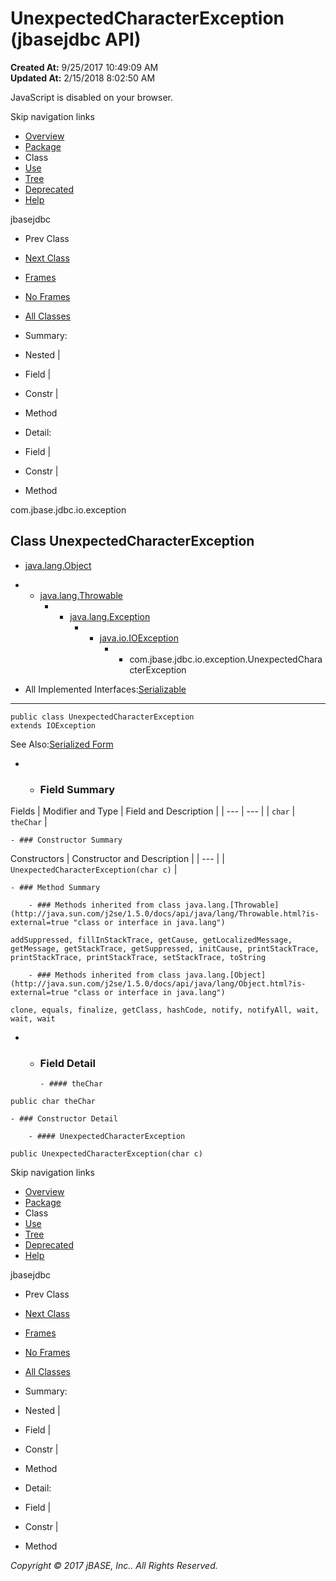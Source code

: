 # UnexpectedCharacterException (jbasejdbc   API)

**Created At:** 9/25/2017 10:49:09 AM  
**Updated At:** 2/15/2018 8:02:50 AM  

<!--<br>    try {<br>        if (location.href.indexOf('is-external=true') == -1) {<br>            parent.document.title="UnexpectedCharacterException (jbasejdbc   API)";<br>        }<br>    }<br>    catch(err) {<br>    }<br>//-->
JavaScript is disabled on your browser.

Skip navigation links

- [Overview](../../../../../overview-summary.html)
- [Package](/39236-exception/com_jbase_jdbc_io_exception_package-summary)
- Class
- [Use](/39237-class-use/com_jbase_jdbc_io_exception_class-use_UnexpectedCharacterException)
- [Tree](/39236-exception/com_jbase_jdbc_io_exception_package-tree)
- [Deprecated](../../../../../deprecated-list.html)
- [Help](../../../../../help-doc.html)


jbasejdbc <br>

- Prev Class
- [Next Class](/39236-exception/com_jbase_jdbc_io_exception_UnknownTypeException "class in com.jbase.jdbc.io.exception")


- [Frames](../../../../../index.html?com/jbase/jdbc/io/exception//39236-exception/com_jbase_jdbc_io_exception_UnexpectedCharacterException)
- [No Frames](/39236-exception/com_jbase_jdbc_io_exception_UnexpectedCharacterException)


- [All Classes](../../../../../allclasses-noframe.html)


<!--<br>  allClassesLink = document.getElementById("allclasses\_navbar\_top");<br>  if(window==top) {<br>    allClassesLink.style.display = "block";<br>  }<br>  else {<br>    allClassesLink.style.display = "none";<br>  }<br>  //-->

- Summary:
- Nested |
- Field |
- Constr |
- Method


- Detail:
- Field |
- Constr |
- Method

com.jbase.jdbc.io.exception

## Class UnexpectedCharacterException

- [java.lang.Object](http://java.sun.com/j2se/1.5.0/docs/api/java/lang/Object.html?is-external=true "class or interface in java.lang")
- - [java.lang.Throwable](http://java.sun.com/j2se/1.5.0/docs/api/java/lang/Throwable.html?is-external=true "class or interface in java.lang")
    - - [java.lang.Exception](http://java.sun.com/j2se/1.5.0/docs/api/java/lang/Exception.html?is-external=true "class or interface in java.lang")
        - - [java.io.IOException](http://java.sun.com/j2se/1.5.0/docs/api/java/io/IOException.html?is-external=true "class or interface in java.io")
            - - com.jbase.jdbc.io.exception.UnexpectedCharacterException


- All Implemented Interfaces:[Serializable](http://java.sun.com/j2se/1.5.0/docs/api/java/io/Serializable.html?is-external=true "class or interface in java.io")
* * *


```
public class UnexpectedCharacterException
extends IOException
```
See Also:[Serialized Form](../../../../../serialized-form.html#com.jbase.jdbc.io.exception.UnexpectedCharacterException)

- - ### Field Summary


Fields | Modifier and Type | Field and Description |
| --- | --- |
| `char` | `theChar`  |


    - ### Constructor Summary


Constructors | Constructor and Description |
| --- |
| `UnexpectedCharacterException(char c)`  |


    - ### Method Summary

        - ### Methods inherited from class java.lang.[Throwable](http://java.sun.com/j2se/1.5.0/docs/api/java/lang/Throwable.html?is-external=true "class or interface in java.lang")
`addSuppressed, fillInStackTrace, getCause, getLocalizedMessage, getMessage, getStackTrace, getSuppressed, initCause, printStackTrace, printStackTrace, printStackTrace, setStackTrace, toString`


        - ### Methods inherited from class java.lang.[Object](http://java.sun.com/j2se/1.5.0/docs/api/java/lang/Object.html?is-external=true "class or interface in java.lang")
`clone, equals, finalize, getClass, hashCode, notify, notifyAll, wait, wait, wait`

- - ### Field Detail

        - #### theChar

```
public char theChar
```


    - ### Constructor Detail

        - #### UnexpectedCharacterException

```
public UnexpectedCharacterException(char c)
```

Skip navigation links

- [Overview](../../../../../overview-summary.html)
- [Package](/39236-exception/com_jbase_jdbc_io_exception_package-summary)
- Class
- [Use](/39237-class-use/com_jbase_jdbc_io_exception_class-use_UnexpectedCharacterException)
- [Tree](/39236-exception/com_jbase_jdbc_io_exception_package-tree)
- [Deprecated](../../../../../deprecated-list.html)
- [Help](../../../../../help-doc.html)


jbasejdbc <br>

- Prev Class
- [Next Class](/39236-exception/com_jbase_jdbc_io_exception_UnknownTypeException "class in com.jbase.jdbc.io.exception")


- [Frames](../../../../../index.html?com/jbase/jdbc/io/exception//39236-exception/com_jbase_jdbc_io_exception_UnexpectedCharacterException)
- [No Frames](/39236-exception/com_jbase_jdbc_io_exception_UnexpectedCharacterException)


- [All Classes](../../../../../allclasses-noframe.html)


<!--<br>  allClassesLink = document.getElementById("allclasses\_navbar\_bottom");<br>  if(window==top) {<br>    allClassesLink.style.display = "block";<br>  }<br>  else {<br>    allClassesLink.style.display = "none";<br>  }<br>  //-->

- Summary:
- Nested |
- Field |
- Constr |
- Method


- Detail:
- Field |
- Constr |
- Method

*Copyright © 2017 jBASE, Inc.. All Rights Reserved.*
